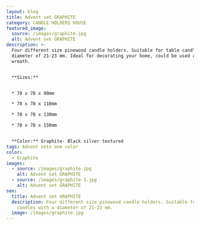 ```yaml
---
layout: blog
title: Advent set GRAPHITE
category: CANDLE HOLDERS HOUSE
featured_image:
  source: /images/graphite.jpg
  alt: Advent set GRAPHITE
description: >-
  Four different size pinewood candle holders. Suitable for table candles with a
  diameter of 21-23 mm. Ideal for decorating your home, could be used as Advent
  wreath.


  **Sizes:**


  * 78 x 78 x 90mm

  * 78 x 78 x 110mm

  * 78 x 78 x 130mm

  * 78 x 78 x 150mm


  **Color:** Graphite- Black silver textured
tags: Advent sets one color
color:
  - Graphite
images:
  - source: /images/graphite.jpg
    alt: Advent set GRAPHITE
  - source: /images/graphite-1.jpg
    alt: Advent set GRAPHITE
seo:
  title: Advent set GRAPHITE
  description: Four different size pinewood candle holders. Suitable for table
    candles with a diameter of 21-23 mm.
  image: /images/graphite.jpg
---
```

